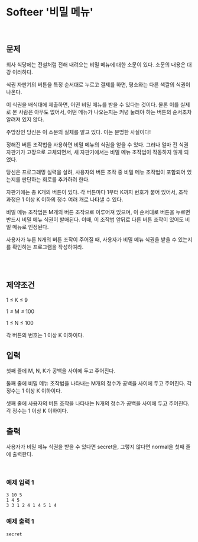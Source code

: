 # Softeer '비밀 메뉴'

<br>

## 문제
회사 식당에는 전설처럼 전해 내려오는 비밀 메뉴에 대한 소문이 있다. 소문의 내용은 대강 이러하다.

식권 자판기의 버튼을 특정 순서대로 누르고 결제를 하면, 평소와는 다른 색깔의 식권이 나온다.

이 식권을 배식대에 제출하면, 어떤 비밀 메뉴를 받을 수 있다는 것이다. 물론 이를 실제로 본 사람은 아무도 없어서, 어떤 메뉴가 나오는지는 커녕 눌러야 하는 버튼의 순서조차 알려져 있지 않다.

주방장인 당신은 이 소문의 실체를 알고 있다. 이는 분명한 사실이다!

정해진 버튼 조작법을 사용하면 비밀 메뉴의 식권을 얻을 수 있다. 그러나 얼마 전 식권 자판기가 고장으로 교체되면서, 새 자판기에서는 비밀 메뉴 조작법이 작동하지 않게 되었다.

당신은 프로그래밍 실력을 살려, 사용자의 버튼 조작 중 비밀 메뉴 조작법이 포함되어 있는지를 판단하는 회로를 추가하려 한다.

자판기에는 총 K개의 버튼이 있다. 각 버튼마다 1부터 K까지 번호가 붙어 있어서, 조작 과정은 1 이상 K 이하의 정수 여러 개로 나타낼 수 있다.

비밀 메뉴 조작법은 M개의 버튼 조작으로 이루어져 있으며, 이 순서대로 버튼을 누르면 반드시 비밀 메뉴 식권이 발매된다. 이때, 이 조작법 앞뒤로 다른 버튼 조작이 있어도 비밀 메뉴로 인정된다.

사용자가 누른 N개의 버튼 조작이 주어질 때, 사용자가 비밀 메뉴 식권을 받을 수 있는지를 확인하는 프로그램을 작성하여라.

<br><br>
## 제약조건
1 ≤ K ≤ 9

1 ≤ M ≤ 100

1 ≤ N ≤ 100

각 버튼의 번호는 1 이상 K 이하이다.

## 입력
첫째 줄에 M, N, K가 공백을 사이에 두고 주어진다.

둘째 줄에 비밀 메뉴 조작법을 나타내는 M개의 정수가 공백을 사이에 두고 주어진다. 각 정수는 1 이상 K 이하이다.

셋째 줄에 사용자의 버튼 조작을 나타내는 N개의 정수가 공백을 사이에 두고 주어진다. 각 정수는 1 이상 K 이하이다.

## 출력
사용자가 비밀 메뉴 식권을 받을 수 있다면 secret을, 그렇지 않다면 normal을 첫째 줄에 출력한다.

<br> 

### 예제 입력 1
```
3 10 5
1 4 5
3 3 1 2 4 1 4 5 1 4
```
### 예제 출력 1 
```
secret
```
